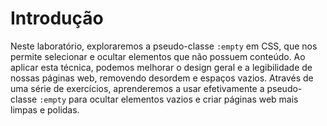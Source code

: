 # Introdução

Neste laboratório, exploraremos a pseudo-classe `:empty` em CSS, que nos permite selecionar e ocultar elementos que não possuem conteúdo. Ao aplicar esta técnica, podemos melhorar o design geral e a legibilidade de nossas páginas web, removendo desordem e espaços vazios. Através de uma série de exercícios, aprenderemos a usar efetivamente a pseudo-classe `:empty` para ocultar elementos vazios e criar páginas web mais limpas e polidas.
